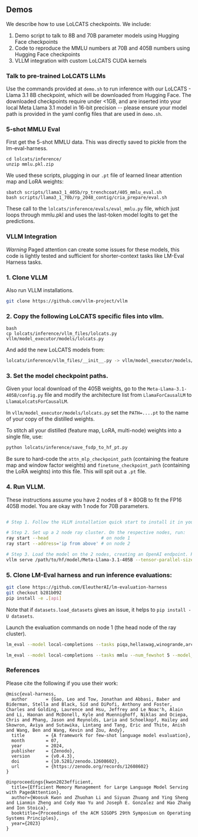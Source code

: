 
## Demos

We describe how to use LoLCATS checkpoints. We include:
1. Demo script to talk to 8B and 70B parameter models using Hugging Face checkpoints
2. Code to reproduce the MMLU numbers at 70B and 405B numbers using Hugging Face checkpoints
3. VLLM integration with custom LoLCATS CUDA kernels 

### Talk to pre-trained LoLCATS LLMs

Use the commands provided at `demo.sh` to run inference with our LoLCATS - Llama 3.1 8B checkpoint, which will be downloaded from Hugging Face.  The downloaded checkpoints require under <1GB, and are inserted into your local Meta Llama 3.1 model in 16-bit precision -- please ensure your model path is provided in the yaml config files that are used in `demo.sh`.


### 5-shot MMLU Eval

First get the 5-shot MMLU data. This was directly saved to pickle from the lm-eval-harness.
```
cd lolcats/inference/
unzip mmlu.pkl.zip
```

We used these scripts, plugging in our `.pt` file of learned linear attention map and LoRA weights:
```
sbatch scripts/llama3_1_405b/rp_trenchcoat/405_mmlu_eval.sh
bash scripts/llama3_1_70b/rp_2048_contig/cria_prepare/eval.sh
```

These call to the `lolcats/inference/evals/eval_mmlu.py` file, which just loops through mmlu.pkl and uses the last-token model logits to get the predictions.


### VLLM Integration 

*Warning* Paged attention can create some issues for these models, this code is lightly tested and sufficient for shorter-context tasks like LM-Eval Harness tasks.

### 1. Clone VLLM
Also run VLLM installations.
```bash
git clone https://github.com/vllm-project/vllm
``` 

### 2. Copy the following LoLCATS specific files into vllm.

```
bash 
cp lolcats/inference/vllm_files/lolcats.py vllm/model_executor/models/lolcats.py
```

And add the new LoLCATS models from: 
```bash
lolcats/inference/vllm_files/__init__.py -> vllm/model_executor/models/__init__.py
```

###  3. Set the model checkpoint paths. 

Given your local download of the 405B weights, go to the ```Meta-Llama-3.1-405B/config.py``` file and modify the architecture list from ```LlamaForCausalLM``` to ```LlamaLolcatsForCausalLM```. 

In ```vllm/model_executor/models/lolcats.py``` set the ```PATH=....pt``` to the name of your copy of the distilled weights.

To stitch all your distilled (feature map, LoRA, multi-node) weights into a single file, use:
```bash
python lolcats/inference/save_fsdp_to_hf_pt.py
```
Be sure to hard-code the ```attn_mlp_checkpoint_path``` (containing the feature map and window factor weights) and ```finetune_checkpoint_path``` (containing the LoRA weights) into this file. This will spit out a ```.pt``` file.

### 4. Run VLLM. 

These instructions assume you have 2 nodes of $8 \times 80$GB to fit the FP16 405B model. You are okay with 1 node for 70B parameters.
```bash

# Step 1. Follow the VLLM installation quick start to install it in your environment.

# Step 2. Set up a 2 node ray cluster. On the respective nodes, run:
ray start --head                    # on node 1
ray start --address='ip from above' # on node 2

# Step 3. Load the model on the 2 nodes, creating an OpenAI endpoint. Remember to hard code the ckpt paths in lolcats.py PATH (cant use env variable on multinode). Set tensor-parallel-size to 8 if using 1 node. Run this on the head node (node 1).
vllm serve /path/to/hf/model/Meta-Llama-3.1-405B --tensor-parallel-size 16 --enforce-eager # on node 1
```

### 5. Clone LM-Eval harness and run inference evaluations: 
```bash
git clone https://github.com/EleutherAI/lm-evaluation-harness
git checkout b281b092
pip install -e .[api]
```

Note that if ```datasets.load_datasets``` gives an issue, it helps to ```pip install -U datasets```.

Launch the evaluation commands on node 1 (the head node of the ray cluster).
```bash
lm_eval --model local-completions --tasks piqa,hellaswag,winogrande,arc_challenge,arc_easy --model_args model='/path/to/hf/model/Meta-Llama-3.1-405B',base_url=http://localhost:8000/v1/completions,num_concurrent=1,max_retries=3,tokenized_requests=False --batch_size 1 --output save/

lm_eval --model local-completions --tasks mmlu --num_fewshot 5 --model_args model='/path/to/hf/model/Meta-Llama-3.1-405B',base_url=http://localhost:8000/v1/completions,num_concurrent=1,max_retries=3,tokenized_requests=False --batch_size 1 --output save/ 
```

### References
Please cite the following if you use their work:

```
@misc{eval-harness,
  author       = {Gao, Leo and Tow, Jonathan and Abbasi, Baber and Biderman, Stella and Black, Sid and DiPofi, Anthony and Foster, Charles and Golding, Laurence and Hsu, Jeffrey and Le Noac'h, Alain and Li, Haonan and McDonell, Kyle and Muennighoff, Niklas and Ociepa, Chris and Phang, Jason and Reynolds, Laria and Schoelkopf, Hailey and Skowron, Aviya and Sutawika, Lintang and Tang, Eric and Thite, Anish and Wang, Ben and Wang, Kevin and Zou, Andy},
  title        = {A framework for few-shot language model evaluation},
  month        = 07,
  year         = 2024,
  publisher    = {Zenodo},
  version      = {v0.4.3},
  doi          = {10.5281/zenodo.12608602},
  url          = {https://zenodo.org/records/12608602}
}
```

```
@inproceedings{kwon2023efficient,
  title={Efficient Memory Management for Large Language Model Serving with PagedAttention},
  author={Woosuk Kwon and Zhuohan Li and Siyuan Zhuang and Ying Sheng and Lianmin Zheng and Cody Hao Yu and Joseph E. Gonzalez and Hao Zhang and Ion Stoica},
  booktitle={Proceedings of the ACM SIGOPS 29th Symposium on Operating Systems Principles},
  year={2023}
}
```
